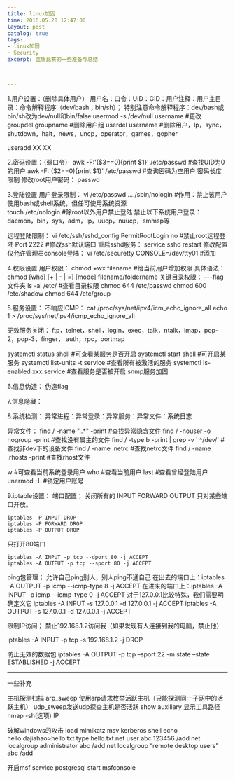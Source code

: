 ```yaml
---
title: linux加固
time: 2016.05.28 12:47:00
layout: post
catalog: true
tags:
- linux加固
- Security
excerpt: 蓝盾比赛的一些准备与总结



---
```



1.用户设置：（删除具体用户）
用户名：口令：UID：GID：用户注释：用户主目录：命令解释程序（dev/bash；bin/sh）；
特别注意命令解释程序：dev/bash或bin/sh改为dev/null和bin/false
usermod -s /dev/null username        #更改
groupdel groupname        #删除用户组
userdel username            #删除用户，lp，sync，shutdown，halt，news，uncp，operator，games，gopher

useradd XX XX

2.密码设置：（弱口令）
awk  -F:'($3==0){print $1}' /etc/passwd        #查找UID为0的用户
awk  -F:'($2==0){print $1}' /etc/passwd        #查询密码为空用户
密码长度限制
修改root用户密码：
passwd

3.登陆设置
用户登录限制：
vi /etc/passwd
..../sbin/nologin        #作用：禁止该用户使用bash或shell系统，但任可使用系统资源    
touch /etc/nologin    #除root以外用户禁止登陆
禁止以下系统用户登录：
daemon，bin，sys，adm，lp，uucp，nuucp，smmsp等

远程登陆限制：
vi /etc/ssh/sshd_config
PermitRootLogin no        #禁止root远程登陆
Port 2222        #修改ssh默认端口
重启sshd服务：
service sshd restart
修改配置仅允许管理员console登陆：
vi /etc/securetty
CONSOLE=/dev/tty01        #添加

4.权限设置
用户权限：
chmod +wx filename        #给当前用户增加权限
具体语法：chmod [who] [+ | - | =] [mode] filename/foldername
关键目录权限：        ---flag文件夹
ls -al /etc/        #查看目录权限
chmod 644  /etc/passwd
chmod 600  /etc/shadow
chmod 644  /etc/group

5.服务设置：
不响应ICMP：
cat /proc/sys/net/ipv4/icm_echo_ignore_all
echo 1 > /proc/sys/net/ipv4/icmp_echo_ignore_all

无效服务关闭：
ftp，telnet，shell，login，exec，talk，ntalk，imap，pop-2，pop-3，finger，
auth，rpc，portmap

systemctl status shell	#可查看某服务是否开启
systemctl start shell	#可开启某服务
systemctl list-units -t service		#查看所有被激活的服务
systemctl is-enabled xxx.service	#查看服务是否被开启 
snmp服务加固


6.信息伪造：
伪造flag

7.信息隐藏：


8.系统检测：
异常进程：异常登录：异常服务：异常文件：系统日志

异常文件：
find / -name "..*" -print            #查找异常隐含文件
find / -nouser -o nogroup -print        #查找没有属主的文件
find / -type b -print | grep -v ' ^/dev/'        #查找非dev下的设备文件
find / -name .netrc        #查找netrc文件
find / -name .rhosts -print        #查找rhost文件

w	#可查看当前系统登录用户
who	#查看当前用户
last	#查看曾经登陆用户
unermod -L	#锁定用户账号


9.iptable设置：
端口配置；
关闭所有的 INPUT FORWARD OUTPUT 只对某些端口开放。

    iptables -P INPUT DROP
    iptables -P FORWARD DROP
    iptables -P OUTPUT DROP

只打开80端口

    iptables -A INPUT -p tcp --dport 80 -j ACCEPT
    iptables -A OUTPUT -p tcp --sport 80 -j ACCEPT

ping包管理；
允许自己ping别人，别人ping不通自己
在出去的端口上：iptables -A OUTPUT -p icmp --icmp-type 8 -j ACCEPT
在进来的端口上：iptables -A INPUT -p icmp --icmp-type 0 -j ACCEPT
对于127.0.0.1比较特殊，我们需要明确定义它
			iptables -A INPUT -s 127.0.0.1 -d 127.0.0.1 -j ACCEPT
			iptables -A OUTPUT -s 127.0.0.1 -d 127.0.0.1 -j ACCEPT

限制IP访问；
禁止192.168.1.2访问我（如果发现有人连接到我的电脑，禁止他）

 iptables -A INPUT -p tcp -s 192.168.1.2 -j DROP

防止无效的数据包
 iptables -A OUTPUT -p tcp –sport 22 -m state –state ESTABLISHED -j ACCEPT

----------------------------------------------

一些补充


主机探测扫描
arp_sweep 使用arp请求枚举活跃主机（只能探测同一子网中的活跃主机）
udp_sweep发送udp探查主机是否活跃
show auxiliary  显示工具路径
nmap -sh(选项) IP


破解windows的攻击
load mimikatz
msv
kerberos
shell
echo hello.dajiahao>hello.txt
type hello.txt
net user abc 123456 /add
net localgroup administrator abc /add
net localgroup “remote desktop users" abc /add


开启msf
service postgresql start
msfconsole


